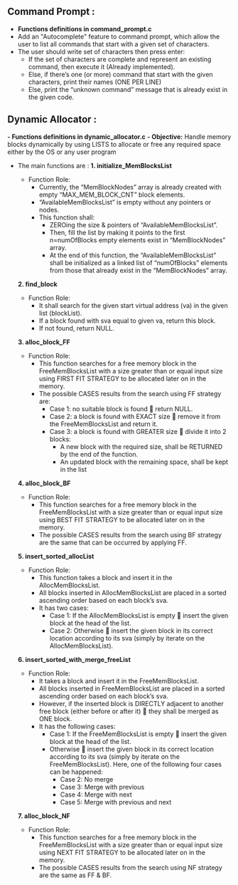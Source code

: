 ## Command Prompt : 
   - **Functions definitions in command_prompt.c**
   - Add an "Autocomplete" feature to command prompt, which allow the user to list all commands that start with a given set of characters.
   - The user should write set of characters then press enter:
     - If the set of characters are complete and represent an existing command, then execute it (Already implemented). 
     - Else, if there’s one (or more) command that start with the given characters, print their names (ONE PER LINE)
     - Else, print the “unknown command” message that is already exist in the given code.


## Dynamic Allocator :
   **- Functions definitions in dynamic_allocator.c**
   **- Objective:**
        Handle memory blocks dynamically by using LISTS to allocate or free any required space either by the OS or any user program   
   - The main functions are :
     **1. initialize_MemBlocksList**
        - Function Role: 
          - Currently, the “MemBlockNodes” array is already created with empty “MAX_MEM_BLOCK_CNT” block elements.
          - “AvailableMemBlocksList” is empty without any pointers or nodes.
          - This function shall:
            - ZEROing the size & pointers of “AvailableMemBlocksList”.
            - Then, fill the list by making it points to the first n=numOfBlocks empty elements exist in “MemBlockNodes” array.
            - At the end of this function, the “AvailableMemBlocksList” shall be initialized as a linked list of “numOfBlocks” elements from those that already exist in the “MemBlockNodes” array.

     **2. find_block**
        - Function Role: 
          -	It shall search for the given start virtual address (va) in the given list (blockList).
          - If a block found with sva equal to given va, return this block.
          - If not found, return NULL.

     **3. alloc_block_FF**
        - Function Role: 
          -	This function searches for a free memory block in the FreeMemBlocksList with a size greater than or equal input size using FIRST FIT STRATEGY to be allocated later on in the memory.
          -	The possible CASES results from the search using FF strategy are:
            - Case 1: no suitable block is found  return NULL.
            - Case 2: a block is found with EXACT size  remove it from the FreeMemBlocksList and return it.
            - Case 3: a block is found with GREATER size  divide it into 2 blocks:
               - A new block with the required size, shall be RETURNED by the end of the function.
               - An updated block with the remaining space, shall be kept in the list

     **4. alloc_block_BF**
        - Function Role: 
          - This function searches for a free memory block in the FreeMemBlocksList with a size greater than or equal input size using BEST FIT STRATEGY to be allocated later on in the memory.
          - The possible CASES results from the search using BF strategy are the same that can be occurred by applying FF.

     **5. insert_sorted_allocList**
        - Function Role: 
          - This function takes a block and insert it in the AllocMemBlocksList.
          - All blocks inserted in AllocMemBlocksList are placed in a sorted ascending order based on each block’s sva.
          - It has two cases:
            - Case 1: If the AllocMemBlocksList is empty  insert the given block at the head of the list.
            - Case 2: Otherwise  insert the given block in its correct location according to its sva (simply by iterate on the AllocMemBlocksList).

     **6. insert_sorted_with_merge_freeList**
        - Function Role: 
          - It takes a block and insert it in the FreeMemBlocksList.
          - All blocks inserted in FreeMemBlocksList are placed in a sorted ascending order based on each block’s sva.
          - However, if the inserted block is DIRECTLY adjacent to another free block (either before or after it)  they shall be merged as ONE block.
          - It has the following cases:
            - Case 1: If the FreeMemBlocksList is empty  insert the given block at the head of the list.
            - Otherwise  insert the given block in its correct location according to its sva (simply by iterate on the FreeMemBlocksList). Here, one of the following four cases can be happened:
              - Case 2: No merge
              - Case 3: Merge with previous
              - Case 4: Merge with next
              - Case 5: Merge with previous and next

     **7. alloc_block_NF**
        - Function Role: 
          - This function searches for a free memory block in the FreeMemBlocksList with a size greater than or equal input size using NEXT FIT STRATEGY to be allocated later on in the memory.
          - The possible CASES results from the search using NF strategy are the same as FF & BF.
